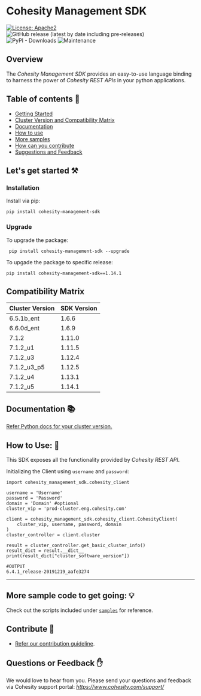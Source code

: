 Cohesity Management SDK
=================
[![License: Apache2](https://img.shields.io/hexpm/l/plug.svg)](https://github.com/cohesity/management-sdk-python/blob/master/LICENSE)
![GitHub release (latest by date including pre-releases)](https://img.shields.io/github/v/release/cohesity/management-sdk-python?include_prereleases)
![PyPI - Downloads](https://img.shields.io/pypi/dm/cohesity_management_sdk)
![Maintenance](https://img.shields.io/maintenance/yes/2024)
## Overview

The *Cohesity Management SDK*  provides an easy-to-use language binding to
harness the power of *Cohesity REST APIs* in your python applications.

## Table of contents :scroll:

 - [Getting Started](#get-started)
 - [Cluster Version and Compatibility Matrix](#compatibility-matrix)
 - [Documentation](#documentation)
 - [How to use](#howto)
 - [More samples](#sample)
 - [How can you contribute](#contribute)
 - [Suggestions and Feedback](#suggest)
 

## <a name="get-started"></a> Let's get started :hammer_and_pick:

### Installation

Install via pip:
```
pip install cohesity-management-sdk
```


### Upgrade

To upgrade the package:

```
 pip install cohesity-management-sdk --upgrade
```

To upgade the package to specific release:

```
pip install cohesity-management-sdk==1.14.1
```
## <a name="compatibility-matrix"></a> Compatibility Matrix

| Cluster Version | SDK Version |
|-----------------|-------------|
| 6.5.1b_ent      | 1.6.6       |
| 6.6.0d_ent      | 1.6.9       |
| 7.1.2           | 1.11.0      |
| 7.1.2_u1        | 1.11.5      |
| 7.1.2_u3        | 1.12.4      |
| 7.1.2_u3_p5     | 1.12.5      |
| 7.1.2_u4        | 1.13.1      |
| 7.1.2_u5        | 1.14.1      |


## <a name="documentation"></a> Documentation :books:

<a href="https://developer.cohesity.com/versions.html">Refer Python docs for your cluster version. </a>

## <a name="howto"></a> How to Use: :mag_right:

This SDK exposes all the functionality provided by *Cohesity REST API*.

Initializing the Client using `username` and `password`:
```
import cohesity_management_sdk.cohesity_client

username = 'Username'
password = 'Password'
domain = 'Domain' #optional
cluster_vip = 'prod-cluster.eng.cohesity.com'

client = cohesity_management_sdk.cohesity_client.CohesityClient(
    cluster_vip, username, password, domain
)
cluster_controller = client.cluster

result = cluster_controller.get_basic_cluster_info()
result_dict = result.__dict__
print(result_dict["cluster_software_version"])

#OUTPUT
6.4.1_release-20191219_aafe3274
```
---

## <a name="sample"></a> More sample code to get going: :bulb:

Check out the scripts included under [`samples`](https://github.com/cohesity/management-sdk-python/tree/master/samples) for reference.

## <a name="contribute"></a> Contribute :handshake:

* [Refer our contribution guideline](./CONTRIBUTING.md).


## <a name ="suggest"></a> Questions or Feedback :raised_hand:

We would love to hear from you. Please send your questions and feedback via Cohesity support portal: *https://www.cohesity.com/support/*